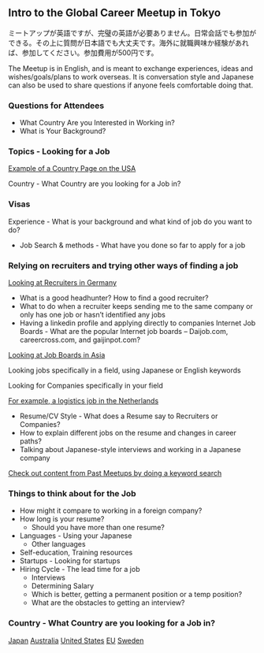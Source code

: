 ## Intro to the Global Career Meetup in Tokyo
ミートアップが英語ですが、完璧の英語が必要ありません。日常会話でも参加ができる。その上に質問が日本語でも大丈夫です。海外に就職興味か経験があれば、参加してください。参加費用が500円です。

The Meetup is in English, and is meant to exchange experiences, ideas and wishes/goals/plans to work overseas. It is conversation style and Japanese can also be used to share questions if anyone feels comfortable doing that. 

### Questions for Attendees
* What Country Are you Interested in Working in? 
* What is Your Background?


### Topics - Looking for a Job
[Example of a Country Page on the USA](https://www.audiologiks.com/InterJobs/Americas/NorthAmerica/united_states.php)

Country - What Country are you looking for a Job in? 

### Visas
Experience - What is your background and what kind of job do you want to do?
 * Job Search & methods - What have you done so far to apply for a job

### Relying on recruiters and trying other ways of finding a job

[Looking at Recruiters in Germany](https://www.audiologiks.com/InterJobs/Europe/germany.php)
 - What is a good headhunter? How to find a good recruiter?
 - What to do when a recruiter keeps sending me to the same company or only has one job or hasn’t identified any jobs
 - Having a linkedin profile and applying directly to companies
Internet Job Boards - What are the popular Internet job boards – Daijob.com, careercross.com, and gaijinpot.com?

[Looking at Job Boards in Asia](https://www.audiologiks.com/InterJobs/Asia/)

Looking jobs specifically in a field, using Japanese or English keywords

Looking for Companies specifically in your field

[For example, a logistics job in the Netherlands](https://docs.google.com/document/d/1akjHBNn4qMYFwqFKp20npnpYF-MJtsWqoJADkYcQ_Hk/edit?usp=sharing)

- Resume/CV Style - What does a Resume say to Recruiters or Companies?
- How to explain different jobs on the resume and changes in career paths?
- Talking about Japanese-style interviews and working in a Japanese company

[Check out content from Past Meetups by doing a keyword search](https://audiologiks.zendesk.com/hc/en-us)

### Things to think about for the Job
- How might it compare to working in a foreign company?
- How long is your resume?
  - Should you have more than one resume?
- Languages - Using your Japanese
  - Other languages
- Self-education, Training resources
- Startups - Looking for startups
- Hiring Cycle - The lead time for a job
  - Interviews
  - Determining Salary
  - Which is better, getting a permanent position or a temp position?
  - What are the obstacles to getting an interview?

### Country - What Country are you looking for a Job in?
[Japan](https://www.audiologiks.com/JpJobs/Recruiters/)
[Australia](https://www.audiologiks.com/InterJobs/Asia/australia.php)
[United States](https://www.audiologiks.com/InterJobs/Americas/NorthAmerica/united_states.php) 
[EU](https://www.audiologiks.com/InterJobs/Europe/germany.php)
[Sweden](https://www.audiologiks.com/InterJobs/Europe/sweden.php)
